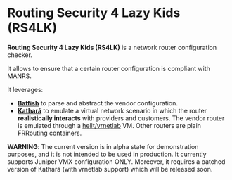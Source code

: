 # Routing Security 4 Lazy Kids (RS4LK)

**Routing Security 4 Lazy Kids (RS4LK)** is a network router configuration checker.

It allows to ensure that a certain router configuration is compliant with MANRS.

It leverages:
* __[Batfish](https://github.com/batfish/batfish)__ to parse and abstract the vendor configuration.
* __[Kathará](https://github.com/KatharaFramework/Kathara)__ to emulate a virtual network scenario in which the router **realistically interacts** with providers and customers.
The vendor router is emulated through a [hellt/vrnetlab](https://github.com/hellt/vrnetlab) VM. Other routers are plain FRRouting containers.

**WARNING**: The current version is in alpha state for demonstration purposes, and it is not intended to be used in production.
It currently supports Juniper VMX configuration ONLY.
Moreover, it requires a patched version of Kathará (with vrnetlab support) which will be released soon.

